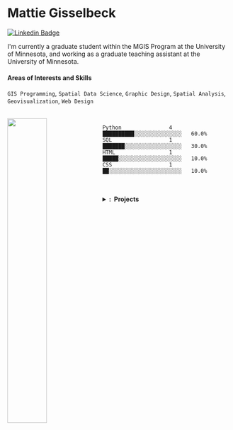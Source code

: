 <h1 align="left">Mattie Gisselbeck</h1>


[![Linkedin Badge](https://img.shields.io/badge/-mattiegisselbeck-blue?style=flat-square&logo=Linkedin&logoColor=white&link=https://www.linkedin.com/in/mattiegisselbeck/)](https://www.linkedin.com/in/mattiegisselbeck/)

I'm currently a graduate student within the MGIS Program at the University of Minnesota, and working as a graduate teaching assistant at the University of Minnesota.


#### Areas of Interests and Skills
`GIS Programming`, `Spatial Data Science`, `Graphic Design`, `Spatial Analysis`, `Geovisualization`, `Web Design`

<br>
<a href="https://github.com/mattiegisselbeck/github-readme-stats"><img align="left" width="42%" src="https://github-readme-stats.vercel.app/api/top-langs/?username=mattiegisselbeck&layout=compact&theme=github_dark" /></a>


```text
Python               4        ██████████░░░░░░░░░░░░░░░   60.0% 
SQL                  1        ███████░░░░░░░░░░░░░░░░░░   30.0% 
HTML                 1        █████░░░░░░░░░░░░░░░░░░░░   10.0% 
CSS                  1        ██░░░░░░░░░░░░░░░░░░░░░░░   10.0%
```
<br>
<br>

<details>
  <summary><b>: &nbsp;Projects</b></summary>
